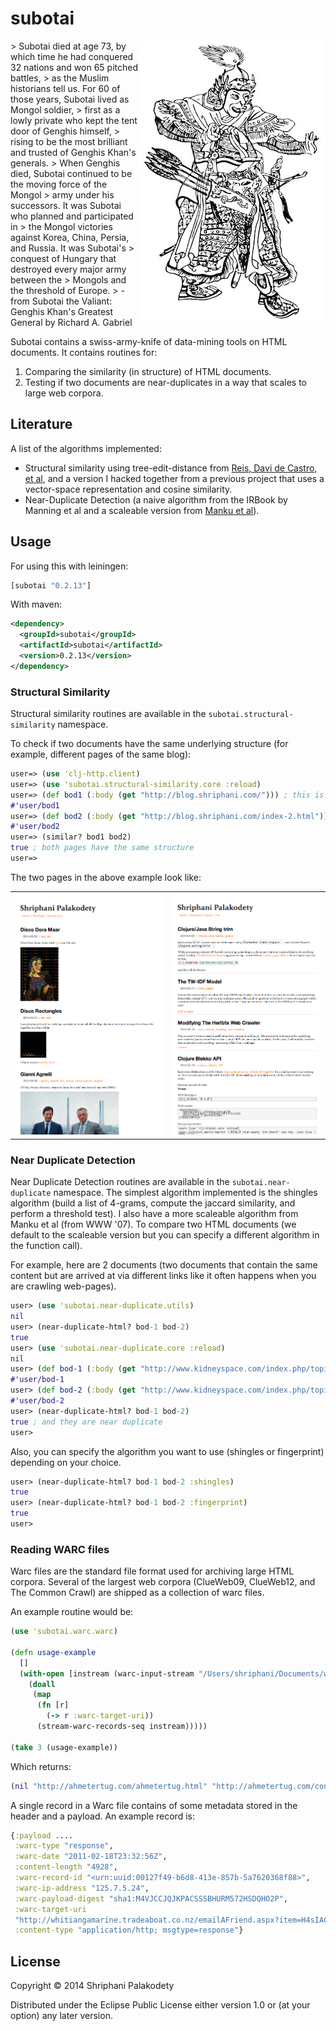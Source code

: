 # subotai

<img src="subotai.jpg" align="right" />
> Subotai died at age 73, by which time he had conquered 32 nations and won 65 pitched battles, 
> as the Muslim historians tell us. For 60 of those years, Subotai lived as Mongol soldier, 
> first as a lowly private who kept the tent door of Genghis himself, 
> rising to be the most brilliant and trusted of Genghis Khan's generals. 
> When Genghis died, Subotai continued to be the moving force of the Mongol 
> army under his successors. It was Subotai who planned and participated in
> the Mongol victories against Korea, China, Persia, and Russia. It was Subotai's
> conquest of Hungary that destroyed every major army between the 
> Mongols and the threshold of Europe.
> - from Subotai the Valiant: Genghis Khan's Greatest General by Richard A. Gabriel

Subotai contains a swiss-army-knife of data-mining tools on HTML
documents. It contains routines for:

1. Comparing the similarity (in structure) of HTML documents.
2. Testing if two documents are near-duplicates in a way that scales
to large web corpora.

## Literature

A list of the algorithms implemented:

* Structural similarity using tree-edit-distance from [Reis,
  Davi de Castro, et al](doc/rtdm.pdf), and a version I hacked
  together from a previous project that uses a vector-space
  representation and cosine similarity.
* Near-Duplicate Detection (a naive algorithm from the IRBook by
  Manning et al and a scaleable version from [Manku et al](doc/ndd.pdf)).


## Usage

For using this with leiningen:
```clojure
[subotai "0.2.13"]
```

With maven:
```xml
<dependency>
  <groupId>subotai</groupId>
  <artifactId>subotai</artifactId>
  <version>0.2.13</version>
</dependency>
```

### Structural Similarity

Structural similarity routines are available in the
<code>subotai.structural-similarity</code> namespace.

To check if two documents have the same underlying structure (for
example, different pages of the same blog):

```clojure
user=> (use 'clj-http.client)
user=> (use 'subotai.structural-similarity.core :reload)
user=> (def bod1 (:body (get "http://blog.shriphani.com/"))) ; this is page 1
#'user/bod1
user=> (def bod2 (:body (get "http://blog.shriphani.com/index-2.html"))) ; this is page 2
#'user/bod2
user=> (similar? bod1 bod2)
true ; both pages have the same structure
user=>
```

The two pages in the above example look like:
<table>
    <tr>
    	<td><img src="blog_page_1.png" style="display:inline" /></td>
	    <td><img src="blog_page_2.png" style="display:inline"/></td>
	</tr>
</table>

### Near Duplicate Detection

Near Duplicate Detection routines are available in the
<code>subotai.near-duplicate</code> namespace. The simplest algorithm
implemented is the shingles algorithm (build a list of 4-grams,
compute the jaccard similarity, and perform a threshold test). I also
have a more scaleable algorithm from Manku et al (from WWW '07). To
compare two HTML documents (we default to the scaleable version but
you can specify a different algorithm in the function call).

For example, here are 2 documents (two documents that contain the same
content but are arrived at via different links like it often happens
when you are crawling web-pages).

```clojure
user> (use 'subotai.near-duplicate.utils)
nil
user> (near-duplicate-html? bod-1 bod-2)
true
user> (use 'subotai.near-duplicate.core :reload)
nil
user> (def bod-1 (:body (get "http://www.kidneyspace.com/index.php/topic,5304.0.html"))) ; this is the first page
#'user/bod-1
user> (def bod-2 (:body (get "http://www.kidneyspace.com/index.php/topic,5304.msg30671.html"))) ; this is the second page
#'user/bod-2
user> (near-duplicate-html? bod-1 bod-2)
true ; and they are near duplicate
user> 
```

Also, you can specify the algorithm you want to use (shingles or
fingerprint) depending on your choice.
```clojure
user> (near-duplicate-html? bod-1 bod-2 :shingles)
true
user> (near-duplicate-html? bod-1 bod-2 :fingerprint)
true
user> 
```

### Reading WARC files

Warc files are the standard file format used for archiving large HTML
corpora. Several of the largest web corpora (ClueWeb09, ClueWeb12, and
The Common Crawl) are shipped as a collection of warc files.

An example routine would be:

```clojure
(use 'subotai.warc.warc)

(defn usage-example
  []
  (with-open [instream (warc-input-stream "/Users/shriphani/Documents/warc-clojure/0000wb-00.warc.gz")]
    (doall
     (map
      (fn [r]
        (-> r :warc-target-uri))
      (stream-warc-records-seq instream)))))

(take 3 (usage-example))
```

Which returns:

```clojure
(nil "http://ahmetertug.com/ahmetertug.html" "http://ahmetertug.com/contactus.html")
```

A single record in a Warc file contains of some metadata stored in the
header and a payload. An example record is:

```clojure
{:payload ....
 :warc-type "response",
 :warc-date "2011-02-18T23:32:56Z",
 :content-length "4928",
 :warc-record-id "<urn:uuid:00127f49-b6d8-413e-857b-5a7620368f88>",
 :warc-ip-address "125.7.5.24",
 :warc-payload-digest "sha1:M4VJCCJQJKPACSSSBHURM572HSDQHO2P",
 :warc-target-uri
 "http://whitiangamarine.tradeaboat.co.nz/emailAFriend.aspx?item=H4sIAGW4X00A%2fwFwAo%2f9gaXg6UTMkoLWV1Zy9nOhybsaOj36okTTM%2fCdGlV9et4wGW8ywbKoacCcFSjvDmf7BgE%2bke8eDGs5H4ib0RuE96Yj2%2fR5LIXmy1SUEue5IiHmYmS9jl9femiZGo6yAeW0fX%2bSnCkd5D%2bOW5216i0SJ9yb0PZJ%2fI%2f3z3manNAv042wJYFyUgOGpN6yV2wZGUEERk5FQI%2bmSASd88RTsytzksZuC%2fmTpDowhevXiY3N2%2br1n6Q9utfvEKuy5bonZPqy7BlK93yJ9DnviiT0ZJMsHGOTXC0NUywIonFpIXfogmm8y6I3RfXxQXD5p95qmiogdI1rvPgKCaV%2bgO4nZ4r%2fCAicl697pcwFKCQyFW5ZTS74%2bSnrdEssBdz2quceotYDcW2GH3hogkrRupiqN9hFdVsb2p3HXP%2fYGkH9W6%2bD8jp7TyLmALvnJJevST%2f6wlbQRhWrsNlPXnTjxQZrTw7z8E%2f%2bo5BFsb6HgWfXzULQZ2RnNFvAZOMgkcKtHopRTbA6cp5ifB8j8sFoV7PVwifNgcLBR28EKMjAeBqRZnBlB4nJwEISomyeNIBP%2fQlvpV4sqArZdUhs1qRi9TOQ%2fToiaSrlKpq%2bSdSbuZqjXIJ9b%2ftjgx8biQe129TDOB0BDHtEXwqq1aoaASxmTqddrYKqCRvcKjfH1aYSZHyL9p6xS6LwMAlO2myGxnZeGkrVpfr5C%2fEDJp6HR%2f28EgR4fdXyyRWauMhoPrQgXYJTq7NQwv7m8JYyvxCfGpX6Kz6ftu4NMBAHPuhGxd%2fEDDP5y3DUIcJBCAyMMvvMOJQXMXb8cpsyTv9ZcU1RN5ehrp2iyPudY%2b6iHHACAAA%3d",
 :content-type "application/http; msgtype=response"}
```

## License

Copyright © 2014 Shriphani Palakodety

Distributed under the Eclipse Public License either version 1.0 or (at
your option) any later version.

